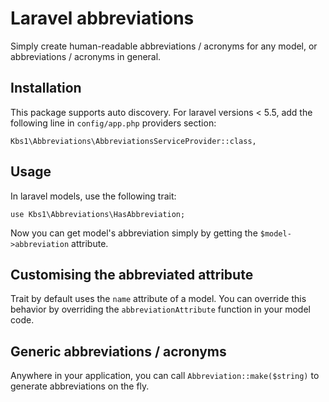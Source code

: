 # Laravel abbreviations
Simply create human-readable abbreviations / acronyms for any model, or abbreviations / acronyms in general.

## Installation
This package supports auto discovery. For laravel versions &lt; 5.5, add the following line in `config/app.php` providers section:
```
Kbs1\Abbreviations\AbbreviationsServiceProvider::class,
```

## Usage
In laravel models, use the following trait:
```
use Kbs1\Abbreviations\HasAbbreviation;
```
Now you can get model's abbreviation simply by getting the `$model->abbreviation` attribute.

## Customising the abbreviated attribute
Trait by default uses the `name` attribute of a model. You can override this behavior by overriding the `abbreviationAttribute` function in your model code.

## Generic abbreviations / acronyms
Anywhere in your application, you can call `Abbreviation::make($string)` to generate abbreviations on the fly.
